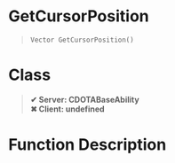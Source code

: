 # GetCursorPosition
> `Vector GetCursorPosition()`
# Class
> __✔ Server: CDOTABaseAbility__  
> __✖ Client: undefined__  
# Function Description

